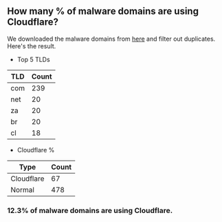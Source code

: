 ## How many % of malware domains are using Cloudflare?


We downloaded the malware domains from [here](https://urlhaus.abuse.ch) and filter out duplicates.
Here's the result.


[//]: # (start replacement)


- Top 5 TLDs

| TLD | Count |
| --- | --- |
| com | 239 |
| net | 20 |
| za | 20 |
| br | 20 |
| cl | 18 |


- Cloudflare %

| Type | Count |
| --- | --- |
| Cloudflare | 67 |
| Normal | 478 |


### 12.3% of malware domains are using Cloudflare.